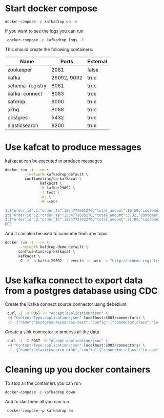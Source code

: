 # Start docker compose 

```bash
docker-compose -p kafkadrop up -d
```

If you want to see the logs you can run 

```bash
 docker-compose -p kafkadrop logs -f
```

This should create the following containers:

| Name             | Ports        | External |
| ---------------- | ------------ | -------  |
| zookeeper        | 2081         | false    |
| kafka            | 29092, 9092  | true     |
| schema-registry  | 8081         | true     |
| kafka-connect    | 8083         | true     |
| kafdrop          | 9000         | true     |
| akhq             | 8088         | true     |
| postgres         | 5432         | true     |
| elasticsearch    | 9200         | true     |

# Use kafcat to produce messages


[kafkacat](https://docs.confluent.io/platform/current/app-development/kafkacat-usage.html) can be executed to produce messages  
```bash
docker run -i --rm \
         --network kafkadrop_default \
         confluentinc/cp-kafkacat \
                kafkacat \
                -b kafka:29092 \
                -t test \
                -K: \
                -P <<EOF

1:{"order_id":1,"order_ts":1534772501276,"total_amount":10.50,"customer_name":"Bob Smith"}
2:{"order_id":2,"order_ts":1534772605276,"total_amount":3.32,"customer_name":"Sarah Black"}
3:{"order_id":3,"order_ts":1534772742276,"total_amount":21.00,"customer_name":"Emma Turner"}
EOF
```

And it can also be used to consume from any topic


```bash
docker run -t --rm \
      --network kafdrop-demo_default \
      confluentinc/cp-kafkacat \
      kafkacat \ 
      -C -v -b kafka:29092 -t events -s avro -r "http://schema-registry:8081"
```

# Use kafka connect to export data from a postgres database using CDC

Create the Kafka connect source connector using debezium

```bash
 curl -i -X POST -H "Accept:application/json" \ 
 -H "Content-Type:application/json" localhost:8083/connectors/ \
 -d '{"name":"postgres-resources-test","config":{"connector.class":"io.debezium.connector.postgresql.PostgresConnector","tasks.max":"1","offset.flush.timeout.ms":"30000","database.hostname":"postgresql","database.port":"5432","database.user":"root","database.dbname":"bend","database.server.name":"connect","plugin.name":"pgoutput","table.include.list":"public.resources","key.converter":"io.confluent.connect.avro.AvroConverter","value.converter":"io.confluent.connect.avro.AvroConverter","schema.compatibility":"BACKWARD","locale":"en_US","timezone":"UTC","timestamp.field":"updated_at","key.converter.schema.registry.url":"http://schema-registry:8081""value.converter.schema.registry.url":"http://schema-registry:8081", "heartbeat.interval.ms": "60000"}}',
```


Create a sink connector to process all the data 

```bash
 curl -i -X POST -H "Accept:application/json" \ 
 -H "Content-Type:application/json" localhost:8083/connectors/ \
 -d '{"name":"elasticsearch-sink","config":{"connector.class":"io.confluent.connect.elasticsearch.ElasticsearchSinkConnector","connection.url":"http://elasticsearch:9200","key.ignore":"true","topics":"connect.public.resources","key.converter":"io.confluent.connect.avro.AvroConverter","value.converter":"io.confluent.connect.avro.AvroConverter","key.converter.schema.registry.url":"http://schema-registry:8081","value.converter.schema.registry.url":"http://schema-registry:8081","behavior.on.null.values":"DELETE"}}
```

# Cleaning up you docker containers

To stop all the containers you can run 

```bash
docker-compose -p kafkadrop down
```

And to clar them all you can run 
```
 docker-compose -p kafkadrop rm
```




